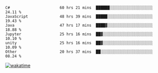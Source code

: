 <!--START_SECTION:waka-->

```text
C#                      60 hrs 21 mins  ██████░░░░░░░░░░░░░░░░░░░   24.11 %
JavaScript              48 hrs 39 mins  █████░░░░░░░░░░░░░░░░░░░░   19.43 %
Java                    47 hrs 17 mins  ████▓░░░░░░░░░░░░░░░░░░░░   18.88 %
Jupyter                 25 hrs 16 mins  ██▓░░░░░░░░░░░░░░░░░░░░░░   10.10 %
unity                   25 hrs 16 mins  ██▓░░░░░░░░░░░░░░░░░░░░░░   10.09 %
Other                   20 hrs 37 mins  ██░░░░░░░░░░░░░░░░░░░░░░░   08.24 %
```

<!--END_SECTION:waka-->
[![wakatime](https://wakatime.com/badge/user/6c2f442e-41b4-42e3-bc06-d5d8203ad1da.svg)](https://wakatime.com/@6c2f442e-41b4-42e3-bc06-d5d8203ad1da)
